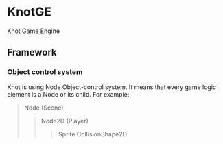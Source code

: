 # KnotGE
Knot Game Engine


## Framework

### Object control system

Knot is using Node Object-control system. It means that every game logic element is a Node or its child.
For example:
> Node (Scene)
> > Node2D (Player)
> > > Sprite
> > > CollisionShape2D